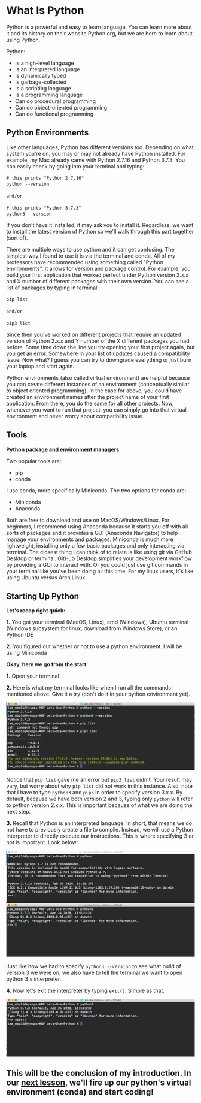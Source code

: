 # What Is Python

Python is a powerful and easy to learn language. You can learn more about it and its history on their website Python.org, but we are here to learn about using Python.

Python:
  - Is a high-level language
  - Is an interpreted language
  - Is dynamically typed
  - Is garbage-collected
  - Is a scripting language
  - Is a programming language
  - Can do procedural programming
  - Can do object-oriented programming
  - Can do functional programming

## Python Environments

Like other languages, Python has different versions too. Depending on what system you're on, you may or may not already have Python installed. For example, my Mac already came with Python 2.7.16 and Python 3.7.3. You can easily check by going into your terminal and typing:
```
# this prints "Python 2.7.16"
python --version

and/or

# this prints "Python 3.7.3"
python3 --version
```
If you don't have it installed, it may ask you to install it. Regardless, we want to install the latest version of Python so we'll walk through this part together (sort of).

There are multiple ways to use python and it can get confusing. The simplest way I found to use it is via the terminal and conda. All of my professors have recommended using something called "Python environments". It allows for version and package control. For example, you build your first application that worked perfect under Python version 2.x.x and X number of different packages with their own version. You can see a list of packages by typing in terminal:
```
pip list

and/or

pip3 list
```
Since then you've worked on different projects that require an updated version of Python 2.x.x and Y number of the X different packages you had before. Some time down the line you try opening your first project again, but you get an error. Somewhere in your list of updates caused a compatibility issue. Now what? I guess you can try to downgrade everything or just burn your laptop and start again.

Python environments (also called virtual environment) are helpful because you can create different instances of an environment (conceptually similar to object oriented programming). In the case for above, you could have created an environment names after the project name of your first application. From there, you do the same for all other projects. Now, whenever you want to run that project, you can simply go into that virtual environment and never worry about compatibility issue.

## Tools

**Python package and environment managers**

Two popular tools are:
  - pip
  - conda

I use conda, more specifically Miniconda. The two options for conda are:
  - Miniconda
  - Anaconda

Both are free to download and use on MacOS/Windows/Linux. For beginners, I recommend using Anaconda because it starts you off with all sorts of packages and it provides a GUI (Anaconda Navigator) to help manage your environments and packages. Miniconda is much more lightweight, installing only a few basic packages and only interacting via terminal. The closest thing I can think of to relate is like using git via GitHub Desktop or terminal. GitHub Desktop simplifies your development workflow by providing a GUI to interact with. Or you could just use git commands in your terminal like you've been doing all this time. For my linux users, it's like using Ubuntu versus Arch Linux.

## Starting Up Python

**Let's recap right quick:**

  **1.** You got your terminal (MacOS, Linux), cmd (Windows), Ubuntu terminal (Windows subsystem for linux, download from Windows Store), or an Python IDE

  **2.** You figured out whether or not to use a python environment. I will be using Miniconda

**Okay, here we go from the start:**

**1.** Open your terminal

**2.** Here is what my terminal looks like when I run all the commands I mentioned above. Give it a try (don't do it in your python environment yet).

![](Images/start1.png)

Notice that `pip list` gave me an error but `pip3 list` didn't. Your result may vary, but worry about why `pip list` did not work in this instance. Also, note that I have to type `python3` and `pip3` in order to specify version 3.x.x. By default, because we have both version 2 and 3, typing only `python` will refer to python version 2.x.x. This is important because of what we are doing the next step.

**3.** Recall that Python is an interpreted language. In short, that means we do not have to previously create a file to compile. Instead, we will use a Python Interpreter to directly execute our instructions. This is where specifying 3 or not is important. Look below:

![](Images/2vs3.png)

Just like how we had to specify `python3 --version` to see what build of version 3 we were on, we also have to tell the terminal we want to open python 3's interpreter.

**4.** Now let's exit the interpreter by typing `exit()`. Simple as that.

![](Images/exit.png)


## This will be the conclusion of my introduction. In our [next lesson](../Python%20Interpreter/Using_Python.md), we'll fire up our python's virtual environment (conda) and start coding!
